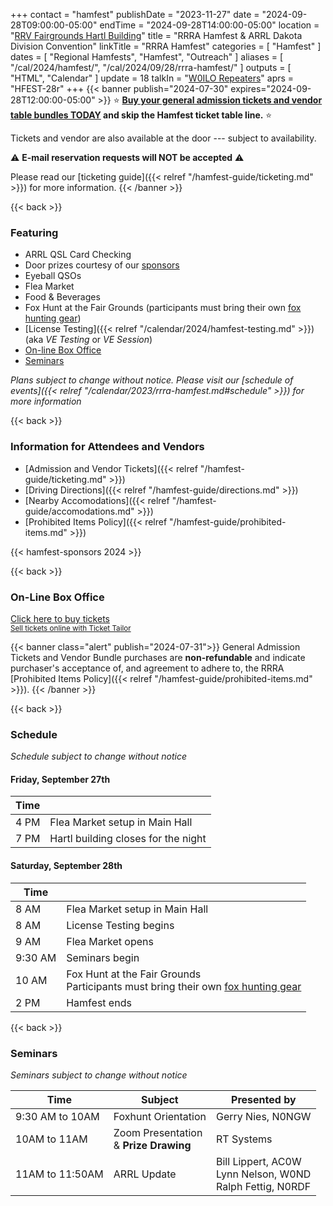+++
contact = "hamfest"
publishDate = "2023-11-27"
date = "2024-09-28T09:00:00-05:00"
endTime	 = "2024-09-28T14:00:00-05:00"
location = "[RRV Fairgrounds Hartl Building](/places/rrv-fairgrounds-hartl-building)"
title = "RRRA Hamfest & ARRL Dakota Division Convention"
linkTitle = "RRRA Hamfest"
categories = [ "Hamfest" ]
dates = [ "Regional Hamfests", "Hamfest", "Outreach" ]
aliases = [ "/cal/2024/hamfest/", "/cal/2024/09/28/rrra-hamfest/" ]
outputs = [ "HTML", "Calendar" ]
update = 18
talkIn = "[W0ILO Repeaters](/radios/)"
aprs = "HFEST-28r"
+++
{{< banner publish="2024-07-30" expires="2024-09-28T12:00:00-05:00" >}}
:star: **[Buy your general admission tickets and vendor table bundles TODAY](https://tickets.rrra.org)
and skip the Hamfest ticket table line.** :star:

Tickets and vendor are also available at the door --- subject to availability.

:warning: **E-mail reservation requests will NOT be accepted** :warning:

Please read our
[ticketing guide]({{< relref "/hamfest-guide/ticketing.md" >}})
for more information.
{{< /banner >}}

{{< back >}}

### Featuring

* ARRL QSL Card Checking 
* Door prizes courtesy of our [sponsors](#sponsors)
* Eyeball QSOs
* Flea Market
* Food & Beverages
* Fox Hunt at the Fair Grounds (participants must bring their own [fox hunting gear](http://homingin.com/equipment.html))
* [License Testing]({{< relref "/calendar/2024/hamfest-testing.md" >}})
(aka *VE Testing* or *VE Session*)
* [On-line Box Office](#on-line-box-office)
* [Seminars](#seminars)

<!--
* [Flyer](#hamfest-flyer)
-->

*Plans subject to change without notice. Please visit our [schedule of events]({{< relref "/calendar/2023/rrra-hamfest.md#schedule" >}}) for more information*

{{< back >}}
### Information for Attendees and Vendors
* [Admission and Vendor Tickets]({{< relref "/hamfest-guide/ticketing.md" >}})
* [Driving Directions]({{< relref "/hamfest-guide/directions.md" >}})
* [Nearby Accomodations]({{< relref "/hamfest-guide/accomodations.md" >}})
* [Prohibited Items Policy]({{< relref "/hamfest-guide/prohibited-items.md" >}})

{{< hamfest-sponsors 2024 >}}

{{< back >}}

### On-Line Box Office

<!-- Ticket Tailor Widget. Paste this into your website where you want the
widget to appear. Do not change the code or the widget may not work properly.
-->
<div class="tt-widget"><div class="tt-widget-fallback"><p><a
href="https://www.tickettailor.com/all-tickets/redriverradioamateurs/?ref=website_widget"
target="_blank">Click here to buy tickets</a><br /><small><a
href="https://www.tickettailor.com?rf=wdg_99768"
class="tt-widget-powered">Sell tickets online with Ticket
Tailor</a></small></p></div><script
src="https://cdn.tickettailor.com/js/widgets/min/widget.js"
data-url="https://www.tickettailor.com/all-tickets/redriverradioamateurs/"
data-type="inline" data-inline-minimal="true" data-inline-show-logo="false"
data-inline-bg-fill="false" data-inline-inherit-ref-from-url-param=""
data-inline-ref="website_widget"></script></div>
<!-- End of Ticket Tailor Widget -->

{{< banner class="alert" publish="2024-07-31">}}
General Admission Tickets and Vendor Bundle purchases are
**non-refundable** and indicate purchaser's acceptance of, and agreement
to adhere to, the RRRA
[Prohibited Items Policy]({{< relref "/hamfest-guide/prohibited-items.md" >}}).
{{< /banner >}}

{{< back >}}
### Schedule
*Schedule subject to change without notice*

#### Friday, September 27th

Time |      |
-----|------|
4 PM | Flea Market setup in Main Hall
7 PM | Hartl building closes for the night

#### Saturday, September 28th

Time |      |
-----|------|
8 AM | Flea Market setup in Main Hall
8 AM | License Testing begins
9 AM | Flea Market opens
9:30 AM | Seminars begin
10 AM | Fox Hunt at the Fair Grounds<br>Participants must bring their own [fox hunting gear](http://homingin.com/equipment.html)
2 PM | Hamfest ends

{{< back >}}
### Seminars

*Seminars subject to change without notice*

Time | Subject | Presented by
-----|---------|-------------
9:30 AM to 10AM | Foxhunt Orientation | Gerry Nies, N0NGW
10AM to 11AM | Zoom Presentation<br>&amp; **Prize Drawing** | RT Systems
11AM to 11:50AM | ARRL Update | Bill Lippert, AC0W<br>Lynn Nelson, W0ND<br>Ralph Fettig, N0RDF

<!--
{{< back >}}
